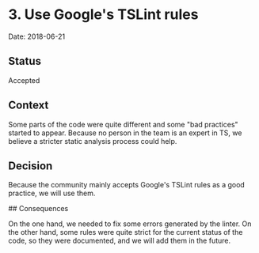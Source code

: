# 3. Use Google's TSLint rules

Date: 2018-06-21

## Status

Accepted

## Context

Some parts of the code were quite different and some "bad practices" started to appear. Because no person in the team is an expert in TS, we believe a stricter static analysis process could help.

## Decision

Because the community mainly accepts Google's TSLint rules as a good practice, we will use them.

## Consequences

On the one hand, we needed to fix some errors generated by the linter. On the other hand, some rules were quite strict for the current status of the code, so they were documented, and we will add them in the future.

